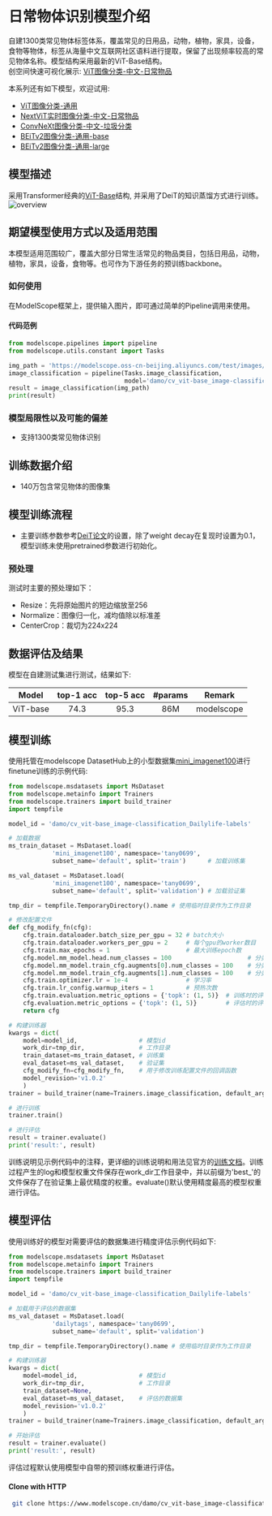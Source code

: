 
# 日常物体识别模型介绍
自建1300类常见物体标签体系，覆盖常见的日用品，动物，植物，家具，设备，食物等物体，标签从海量中文互联网社区语料进行提取，保留了出现频率较高的常见物体名称。模型结构采用最新的ViT-Base结构。  
创空间快速可视化展示: [ViT图像分类-中文-日常物品](https://modelscope.cn/studios/tany0699/cv_vit-base_image-classification_Dailylife-labels/summary)  
  
本系列还有如下模型，欢迎试用:  
- [ViT图像分类-通用](https://modelscope.cn/models/damo/cv_vit-base_image-classification_ImageNet-labels/summary)
- [NextViT实时图像分类-中文-日常物品](https://modelscope.cn/models/damo/cv_nextvit-small_image-classification_Dailylife-labels/summary)
- [ConvNeXt图像分类-中文-垃圾分类](https://modelscope.cn/models/damo/cv_convnext-base_image-classification_garbage/summary)
- [BEiTv2图像分类-通用-base](https://modelscope.cn/models/damo/cv_beitv2-base_image-classification_patch16_224_pt1k_ft22k_in1k/summary)
- [BEiTv2图像分类-通用-large](https://modelscope.cn/models/damo/cv_beitv2-large_image-classification_patch16_224_pt1k_ft22k_in1k/summary)

## 模型描述

采用Transformer经典的[ViT-Base](https://github.com/google-research/vision_transformer)结构, 并采用了DeiT的知识蒸馏方式进行训练。  
<img src="./resources/overview.jpg" alt="overview"/>

## 期望模型使用方式以及适用范围

本模型适用范围较广，覆盖大部分日常生活常见的物品类目，包括日用品，动物，植物，家具，设备，食物等。也可作为下游任务的预训练backbone。

### 如何使用

在ModelScope框架上，提供输入图片，即可通过简单的Pipeline调用来使用。

#### 代码范例
```python
from modelscope.pipelines import pipeline
from modelscope.utils.constant import Tasks

img_path = 'https://modelscope.oss-cn-beijing.aliyuncs.com/test/images/bird.JPEG'
image_classification = pipeline(Tasks.image_classification, 
                                model='damo/cv_vit-base_image-classification_Dailylife-labels')
result = image_classification(img_path)
print(result)
```

### 模型局限性以及可能的偏差

- 支持1300类常见物体识别


## 训练数据介绍

- 140万包含常见物体的图像集


## 模型训练流程

- 主要训练参数参考[DeiT论文](https://arxiv.org/abs/2012.12877)的设置，除了weight decay在复现时设置为0.1，模型训练未使用pretrained参数进行初始化。

### 预处理

测试时主要的预处理如下：
- Resize：先将原始图片的短边缩放至256
- Normalize：图像归一化，减均值除以标准差
- CenterCrop：裁切为224x224

## 数据评估及结果

模型在自建测试集进行测试，结果如下:

| Model | top-1 acc | top-5 acc | #params  | Remark       | 
|:--------:|:-------:|:--------:|:-------:|--------------|
|  ViT-base  | 74.3   |  95.3   |  86M   | modelscope |


## 模型训练
使用托管在modelscope DatasetHub上的小型数据集[mini_imagenet100](https://modelscope.cn/datasets/tany0699/mini_imagenet100/summary)进行finetune训练的示例代码: 

```python
from modelscope.msdatasets import MsDataset
from modelscope.metainfo import Trainers
from modelscope.trainers import build_trainer
import tempfile

model_id = 'damo/cv_vit-base_image-classification_Dailylife-labels'

# 加载数据
ms_train_dataset = MsDataset.load(
            'mini_imagenet100', namespace='tany0699',
            subset_name='default', split='train')      # 加载训练集

ms_val_dataset = MsDataset.load(
            'mini_imagenet100', namespace='tany0699',
            subset_name='default', split='validation') # 加载验证集

tmp_dir = tempfile.TemporaryDirectory().name # 使用临时目录作为工作目录

# 修改配置文件
def cfg_modify_fn(cfg):
    cfg.train.dataloader.batch_size_per_gpu = 32 # batch大小
    cfg.train.dataloader.workers_per_gpu = 2     # 每个gpu的worker数目
    cfg.train.max_epochs = 1                     # 最大训练epoch数
    cfg.model.mm_model.head.num_classes = 100                     # 分类数
    cfg.model.mm_model.train_cfg.augments[0].num_classes = 100    # 分类数
    cfg.model.mm_model.train_cfg.augments[1].num_classes = 100    # 分类数
    cfg.train.optimizer.lr = 1e-4                # 学习率
    cfg.train.lr_config.warmup_iters = 1         # 预热次数
    cfg.train.evaluation.metric_options = {'topk': (1, 5)}  # 训练时的评估指标
    cfg.evaluation.metric_options = {'topk': (1, 5)}        # 评估时的评估指标
    return cfg

# 构建训练器
kwargs = dict(
    model=model_id,                 # 模型id
    work_dir=tmp_dir,               # 工作目录
    train_dataset=ms_train_dataset, # 训练集  
    eval_dataset=ms_val_dataset,    # 验证集
    cfg_modify_fn=cfg_modify_fn,    # 用于修改训练配置文件的回调函数
    model_revision='v1.0.2'
    )
trainer = build_trainer(name=Trainers.image_classification, default_args=kwargs)

# 进行训练
trainer.train()

# 进行评估
result = trainer.evaluate()
print('result:', result)
```
训练说明见示例代码中的注释，更详细的训练说明和用法见官方的[训练文档](https://modelscope.cn/docs/%E6%A8%A1%E5%9E%8B%E7%9A%84%E8%AE%AD%E7%BB%83Train)。训练过程产生的log和模型权重文件保存在work_dir工作目录中，并以前缀为'best_'的文件保存了在验证集上最优精度的权重。evaluate()默认使用精度最高的模型权重进行评估。


## 模型评估
使用训练好的模型对需要评估的数据集进行精度评估示例代码如下:

```python
from modelscope.msdatasets import MsDataset
from modelscope.metainfo import Trainers
from modelscope.trainers import build_trainer
import tempfile

model_id = 'damo/cv_vit-base_image-classification_Dailylife-labels'

# 加载用于评估的数据集
ms_val_dataset = MsDataset.load(
            'dailytags', namespace='tany0699',
            subset_name='default', split='validation') 

tmp_dir = tempfile.TemporaryDirectory().name # 使用临时目录作为工作目录

# 构建训练器
kwargs = dict(
    model=model_id,                 # 模型id
    work_dir=tmp_dir,               # 工作目录
    train_dataset=None,  
    eval_dataset=ms_val_dataset,    # 评估的数据集
    model_revision='v1.0.2'
    )
trainer = build_trainer(name=Trainers.image_classification, default_args=kwargs)

# 开始评估
result = trainer.evaluate()
print('result:', result)
```
评估过程默认使用模型中自带的预训练权重进行评估。  

#### Clone with HTTP
```bash
 git clone https://www.modelscope.cn/damo/cv_vit-base_image-classification_Dailylife-labels.git
```
